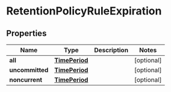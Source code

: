 

# RetentionPolicyRuleExpiration

## Properties

Name | Type | Description | Notes
------------ | ------------- | ------------- | -------------
**all** | [**TimePeriod**](TimePeriod.md) |  |  [optional]
**uncommitted** | [**TimePeriod**](TimePeriod.md) |  |  [optional]
**noncurrent** | [**TimePeriod**](TimePeriod.md) |  |  [optional]



